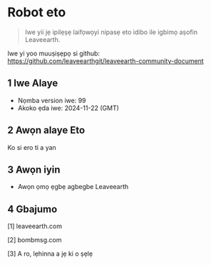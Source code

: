 # Robot eto

>Iwe yii jẹ ipilẹṣẹ laifọwọyi nipasẹ eto idibo ile igbimọ aṣofin Leaveearth.

Iwe yi yoo muuṣiṣẹpọ si github: https://github.com/leaveearthgit/leaveearth-community-document

## 1 Iwe Alaye

- Nọmba version iwe: 99
- Akoko ẹda iwe: 2024-11-22 (GMT)

## 2 Awọn alaye Eto

Ko si ero ti a yan

## 3 Awọn iyin
* Awọn ọmọ ẹgbẹ agbegbe Leaveearth

## 4 Gbajumo
[1] leaveearth.com

[2] bombmsg.com

[3] A ro, lẹhinna a jẹ ki o ṣẹlẹ